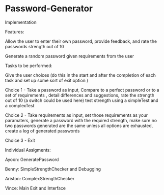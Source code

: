 # Password-Generator

Implementation


Features:

Allow the user to enter their own password, provide feedback, and rate the passwords strength out of 10

Generate a random password given requirements from the user  


Tasks to be performed:

Give the user choices (do this in the start and after the completion of each task and set up some sort of exit option )

Choice 1 - Take a password as input, Compare to a perfect password or to a set of requirements , detail differences and suggestions, rate the strength out of 10 (a switch could be used here) test strength using a simpleTest and a complexTest 

Choice 2 - Take requirements as input, set those requirements as your paramaters, generate a password with the required strength, make sure no two passwords generated are the same unless all options are exhausted, create a log of generated passwords

Choice 3 - Exit



Individual Assigments:

Ayoon: GeneratePassword

Benny: SimpleStrengthChecker and Debugging

Ariston: ComplexStrengthChecker

Vince: Main Exit and Interface

